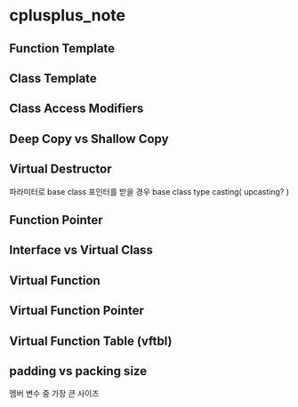 # cplusplus_note

## Function Template

## Class Template 
  
## Class Access Modifiers

## 
## Deep Copy vs Shallow Copy

## Virtual Destructor
파라미터로 base class 포인터를 받을 경우 base class type casting( upcasting? )

## Function Pointer

## Interface vs Virtual Class

## Virtual Function

## Virtual Function Pointer

## Virtual Function Table (vftbl)

## padding vs packing size
멤버 변수 중 가장 큰 사이즈 
